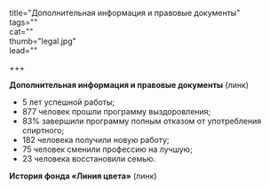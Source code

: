 title="Дополнительная информация и правовые документы"  
tags=""  
cat=""  
thumb="legal.jpg"  
lead=""  

+++

**Дополнительная информация и правовые документы** (линк)
 
- 5 лет успешной работы;
- 877 человек прошли программу выздоровления;
- 83% завершили программу полным отказом от употребления спиртного;
- 182 человека получили новую работу;
- 75 человек сменили профессию на лучшую;
- 23 человека восстановили семью.

**История фонда «Линия цвета»** (линк)
